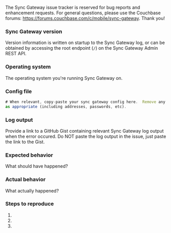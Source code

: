 The Sync Gateway issue tracker is reserved for bug reports and enhancement 
requests. For general questions, please use the Couchbase forums:
https://forums.couchbase.com/c/mobile/sync-gateway. Thank you!

### Sync Gateway version
Version information is written on startup to the Sync Gateway log, or can 
be obtained by accessing the root endpoint (`/`) on the Sync Gateway Admin REST API.   

### Operating system
The operating system you're running Sync Gateway on.

### Config file
```javascript
# When relevant, copy-paste your sync gateway config here.  Remove any sensitive information
as appropriate (including addresses, passwords, etc).
```

### Log output
Provide a link to a GitHub Gist containing relevant Sync Gateway log output when
the error occured. Do NOT paste the log output in the issue, just paste the
link to the Gist.

### Expected behavior
What should have happened?

### Actual behavior
What actually happened?

### Steps to reproduce
1.  
2.  
3.  
